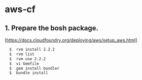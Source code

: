 # aws-cf
## 1. Prepare the bosh package.
[https://docs.cloudfoundry.org/deploying/aws/setup_aws.html]
```bash
  $  rvm install 2.2.2
  $  rvm list
  $  rvm use 2.2.2
  $  vi Gemfile
  $  gem install bundler
  $  bundle install

```
